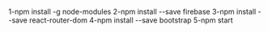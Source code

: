 
1-npm install -g node-modules
2-npm install --save firebase
3-npm install --save react-router-dom
4-npm install --save  bootstrap
5-npm start
